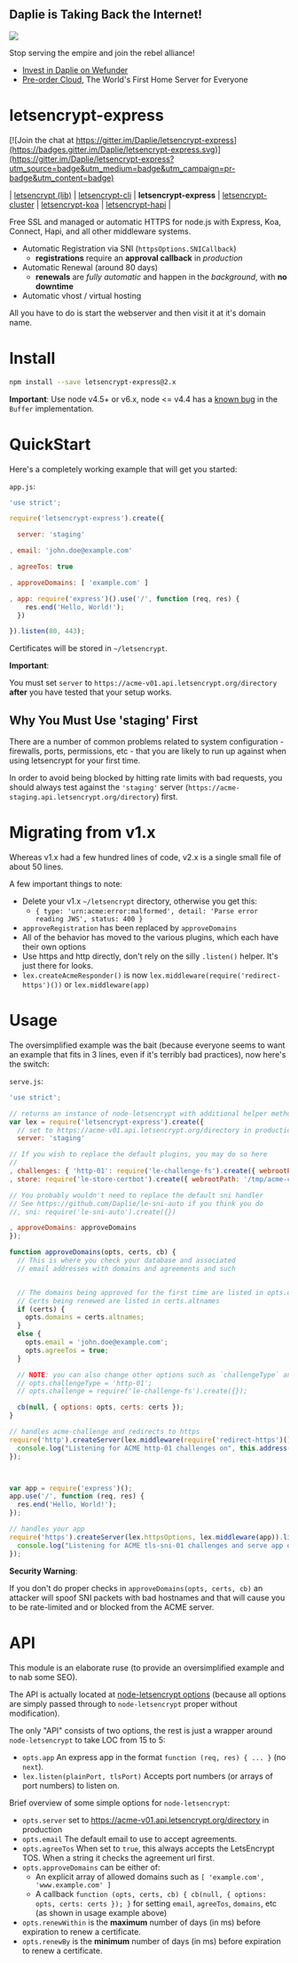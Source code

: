Daplie is Taking Back the Internet!
--------------

[![](https://daplie.github.com/igg/images/ad-developer-rpi-white-725x275.jpg)](https://daplie.com/preorder/)

Stop serving the empire and join the rebel alliance!

* [Invest in Daplie on Wefunder](https://daplie.com/invest/)
* [Pre-order Cloud](https://daplie.com/preorder/), The World's First Home Server for Everyone

letsencrypt-express
===================

[![Join the chat at https://gitter.im/Daplie/letsencrypt-express](https://badges.gitter.im/Daplie/letsencrypt-express.svg)](https://gitter.im/Daplie/letsencrypt-express?utm_source=badge&utm_medium=badge&utm_campaign=pr-badge&utm_content=badge)

| [letsencrypt (lib)](https://github.com/Daplie/node-letsencrypt)
| [letsencrypt-cli](https://github.com/Daplie/letsencrypt-cli)
| **letsencrypt-express**
| [letsencrypt-cluster](https://github.com/Daplie/letsencrypt-cluster)
| [letsencrypt-koa](https://github.com/Daplie/letsencrypt-koa)
| [letsencrypt-hapi](https://github.com/Daplie/letsencrypt-hapi)
|

Free SSL and managed or automatic HTTPS for node.js with Express, Koa, Connect, Hapi, and all other middleware systems.

* Automatic Registration via SNI (`httpsOptions.SNICallback`)
  * **registrations** require an **approval callback** in *production*
* Automatic Renewal (around 80 days)
  * **renewals** are *fully automatic* and happen in the *background*, with **no downtime**
* Automatic vhost / virtual hosting

All you have to do is start the webserver and then visit it at it's domain name.

Install
=======

```bash
npm install --save letsencrypt-express@2.x
```

**Important**: Use node v4.5+ or v6.x, node <= v4.4 has a [known bug](https://github.com/nodejs/node/issues/8053) in the `Buffer` implementation.

QuickStart
==========

Here's a completely working example that will get you started:

`app.js`:
```javascript
'use strict';

require('letsencrypt-express').create({

  server: 'staging'

, email: 'john.doe@example.com'

, agreeTos: true

, approveDomains: [ 'example.com' ]

, app: require('express')().use('/', function (req, res) {
    res.end('Hello, World!');
  })

}).listen(80, 443);
```

Certificates will be stored in `~/letsencrypt`.

**Important**:

You must set `server` to `https://acme-v01.api.letsencrypt.org/directory` **after**
you have tested that your setup works.

Why You Must Use 'staging' First
--------------------------------

There are a number of common problems related to system configuration -
firewalls, ports, permissions, etc - that you are likely to run up against
when using letsencrypt for your first time.

In order to avoid being blocked by hitting rate limits with bad requests,
you should always test against the `'staging'` server
(`https://acme-staging.api.letsencrypt.org/directory`) first.

Migrating from v1.x
===================

Whereas v1.x had a few hundred lines of code, v2.x is a single small file of about 50 lines.

A few important things to note:

* Delete your v1.x `~/letsencrypt` directory, otherwise you get this:
  * `{ type: 'urn:acme:error:malformed', detail: 'Parse error reading JWS', status: 400 }`
* `approveRegistration` has been replaced by `approveDomains`
* All of the behavior has moved to the various plugins, which each have their own options
* Use https and http directly, don't rely on the silly `.listen()` helper. It's just there for looks.
* `lex.createAcmeResponder()` is now `lex.middleware(require('redirect-https')())` or `lex.middleware(app)`

Usage
=====

The oversimplified example was the bait
(because everyone seems to want an example that fits in 3 lines, even if it's terribly bad practices),
now here's the switch:

`serve.js`:
```javascript
'use strict';

// returns an instance of node-letsencrypt with additional helper methods
var lex = require('letsencrypt-express').create({
  // set to https://acme-v01.api.letsencrypt.org/directory in production
  server: 'staging'

// If you wish to replace the default plugins, you may do so here
//
, challenges: { 'http-01': require('le-challenge-fs').create({ webrootPath: '/tmp/acme-challenges' }) }
, store: require('le-store-certbot').create({ webrootPath: '/tmp/acme-challenges' })

// You probably wouldn't need to replace the default sni handler
// See https://github.com/Daplie/le-sni-auto if you think you do
//, sni: require('le-sni-auto').create({})

, approveDomains: approveDomains
});
```

```javascript
function approveDomains(opts, certs, cb) {
  // This is where you check your database and associated
  // email addresses with domains and agreements and such


  // The domains being approved for the first time are listed in opts.domains
  // Certs being renewed are listed in certs.altnames
  if (certs) {
    opts.domains = certs.altnames;
  }
  else {
    opts.email = 'john.doe@example.com';
    opts.agreeTos = true;
  }

  // NOTE: you can also change other options such as `challengeType` and `challenge`
  // opts.challengeType = 'http-01';
  // opts.challenge = require('le-challenge-fs').create({});

  cb(null, { options: opts, certs: certs });
}
```


```javascript
// handles acme-challenge and redirects to https
require('http').createServer(lex.middleware(require('redirect-https')())).listen(80, function () {
  console.log("Listening for ACME http-01 challenges on", this.address());
});



var app = require('express')();
app.use('/', function (req, res) {
  res.end('Hello, World!');
});

// handles your app
require('https').createServer(lex.httpsOptions, lex.middleware(app)).listen(443, function () {
  console.log("Listening for ACME tls-sni-01 challenges and serve app on", this.address());
});
```

**Security Warning**:

If you don't do proper checks in `approveDomains(opts, certs, cb)`
an attacker will spoof SNI packets with bad hostnames and that will
cause you to be rate-limited and or blocked from the ACME server.


API
===

This module is an elaborate ruse (to provide an oversimplified example and to nab some SEO).

The API is actually located at [node-letsencrypt options](https://github.com/Daplie/node-letsencrypt)
(because all options are simply passed through to `node-letsencrypt` proper without modification).

The only "API" consists of two options, the rest is just a wrapper around `node-letsencrypt` to take LOC from 15 to 5:

* `opts.app` An express app in the format `function (req, res) { ... }` (no `next`).
* `lex.listen(plainPort, tlsPort)` Accepts port numbers (or arrays of port numbers) to listen on.

Brief overview of some simple options for `node-letsencrypt`:

* `opts.server` set to https://acme-v01.api.letsencrypt.org/directory in production
* `opts.email` The default email to use to accept agreements.
* `opts.agreeTos` When set to `true`, this always accepts the LetsEncrypt TOS. When a string it checks the agreement url first.
* `opts.approveDomains` can be either of:
  * An explicit array of allowed domains such as `[ 'example.com', 'www.example.com' ]`
  * A callback `function (opts, certs, cb) { cb(null, { options: opts, certs: certs }); }` for setting `email`, `agreeTos`, `domains`, etc (as shown in usage example above)
* `opts.renewWithin` is the **maximum** number of days (in ms) before expiration to renew a certificate.
* `opts.renewBy` is the **minimum** number of days (in ms) before expiration to renew a certificate.
